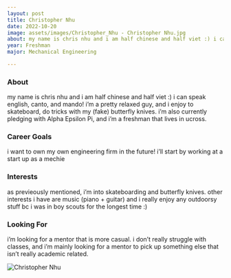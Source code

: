 ```yaml
---
layout: post
title: Christopher Nhu 
date: 2022-10-20
image: assets/images/Christopher_Nhu - Christopher Nhu.jpg
about: my name is chris nhu and i am half chinese and half viet :) i can speak english, canto, and mando! i’m a pretty relaxed guy, and i enjoy to skateboard, do tricks with my (fake) butterfly knives. i’m also currently pledging with Alpha Epsilon Pi, and i’m a freshman that lives in ucross. 
year: Freshman
major: Mechanical Engineering

---
```


### About

my name is chris nhu and i am half chinese and half viet :) i can speak english, canto, and mando! i’m a pretty relaxed guy, and i enjoy to skateboard, do tricks with my (fake) butterfly knives. i’m also currently pledging with Alpha Epsilon Pi, and i’m a freshman that lives in ucross. 

### Career Goals

i want to own my own engineering firm in the future! i’ll start by working at a start up as a mechie 

### Interests

as previeously mentioned, i’m into skateboarding and butterfly knives. other interests i have are music (piano + guitar) and i really enjoy any outdoorsy stuff bc i was in boy scouts for the longest time :)

### Looking For

i’m looking for a mentor that is more casual. i don’t really struggle with classes, and i’m mainly looking for a mentor to pick up something else that isn’t really academic related. 

<div class="text-center my-5">
    <img src="https://sase-drexel.github.io/mentorship-2021/assets/images/Christopher_Nhu - Christopher Nhu.jpg" alt="Christopher Nhu" class="rounded post-img" />
</div>
